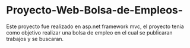 
# Proyecto-Web-Bolsa-de-Empleos- 
Este proyecto fue realizado en asp.net framework mvc, el proyecto tenia como objetivo 
realizar una bolsa de empleo en el cual se publicaran trabajos y se buscaran.
